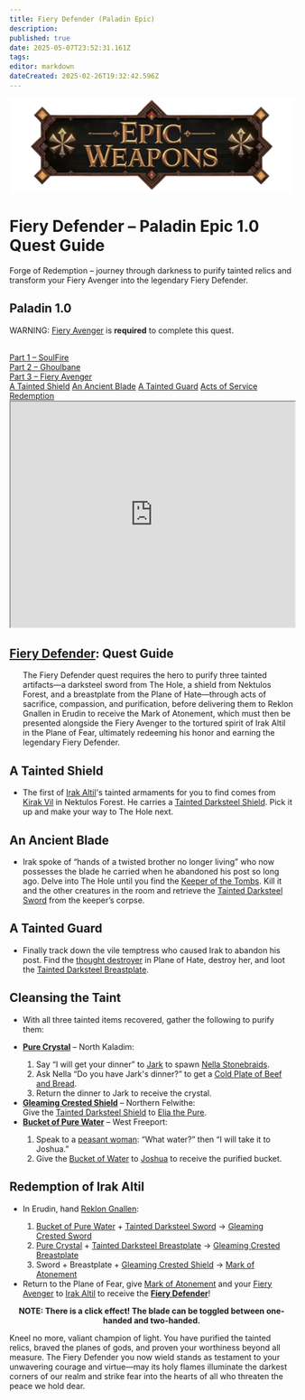 ```yaml
---
title: Fiery Defender (Paladin Epic)
description: 
published: true
date: 2025-05-07T23:52:31.161Z
tags: 
editor: markdown
dateCreated: 2025-02-26T19:32:42.596Z
---
```


<!-- ───────────── Paladin Epic 1.0 – Fiery Defender ───────────── -->
<div class="page-container">

  <!-- Header ------------------------------------------------------- -->
  <div class="hero-card">
    <img src="/epicweapons.webp" alt="Epic Paladin Weapons Banner" class="hero-img">
    <h1 class="hero-title">Fiery Defender – Paladin Epic&nbsp;1.0 Quest Guide</h1>
    <p class="hero-sub">Forge of Redemption – journey through darkness to purify tainted relics and transform your Fiery Avenger into the legendary Fiery Defender.</p>
  </div>

  <!-- Original top-level heading kept intact ----------------------- -->
  <h2 id="top" class="quest-card">Paladin 1.0</h2>

  <!-- EPIC WARNING (verbatim) ------------------------------------- -->
  <div class="epic-warning">
    <p>WARNING: <a href="https://eqdb.net/item/detail/11050">Fiery Avenger</a> is <b>required</b> to complete this quest.</p><br>
    <a href="https://wiki.heroesjourneyemu.com/en/equipment-guide/epics/soulfire">Part&nbsp;1 – SoulFire</a><br>
    <a href="https://wiki.heroesjourneyemu.com/en/equipment-guide/epics/pal-epic/ghoulbane">Part&nbsp;2 – Ghoulbane</a><br>
    <a href="https://wiki.heroesjourneyemu.com/en/equipment-guide/epics/pal-epic/fiery-avenger">Part&nbsp;3 – Fiery Avenger</a>
  </div>

  <!-- Quick-Nav ---------------------------------------------------- -->
  <nav class="toc-nav">
    <a href="#shield">A Tainted Shield</a>
    <a href="#sword">An Ancient Blade</a>
    <a href="#bp">A Tainted Guard</a>
    <a href="#legwork">Acts of Service</a>
    <a href="#final">Redemption</a>
  </nav>

  <!-- Item Preview ------------------------------------------------- -->
  <iframe src="https://eqdb.net/item/detail/11050" width="100%" height="400"></iframe>

  <!-- Intro -------------------------------------------------------- -->
  <div class="quest-card" id="intro">
<h2><a href="https://eqdb.net/item/detail/11050">Fiery Defender</a>: Quest Guide</h2>
<ul>
  The Fiery Defender quest requires the hero to purify three tainted artifacts—a darksteel sword from The Hole, a shield from Nektulos Forest, and a breastplate from the Plane of Hate—through acts of sacrifice, compassion, and purification, before delivering them to Reklon Gnallen in Erudin to receive the Mark of Atonement, which must then be presented alongside the Fiery Avenger to the tortured spirit of Irak Altil in the Plane of Fear, ultimately redeeming his honor and earning the legendary Fiery Defender.
</ul>
  </div>

  <!-- ────────── A Tainted Shield ────────── -->
  <div class="quest-card" id="shield">
<h2>A Tainted Shield</h2>
<ul>
  <li>The first of <a href="https://eqdb.net/npc/detail/72078">Irak Altil</a>'s tainted armaments for you to find comes from <a href="https://eqdb.net/npc/detail/25301">Kirak Vil</a> in Nektulos Forest. He carries a <a href="https://eqdb.net/item/detail/29002">Tainted Darksteel Shield</a>. Pick it up and make your way to The Hole next.</li>
</ul>
  </div>

  <!-- ────────── An Ancient Blade ────────── -->
  <div class="quest-card" id="sword">
<h2>An Ancient Blade</h2>
<ul>
  <li>Irak spoke of “hands of a twisted brother no longer living” who now possesses the blade he carried when he abandoned his post so long ago. Delve into The Hole until you find the <a href="https://eqdb.net/npc/detail/39116">Keeper of the Tombs</a>. Kill it and the other creatures in the room and retrieve the <a href="https://eqdb.net/item/detail/29000">Tainted Darksteel Sword</a> from the keeper’s corpse.</li>
</ul>
  </div>

  <!-- ────────── A Tainted Guard ────────── -->
  <div class="quest-card" id="bp">
<h2>A Tainted Guard</h2>
<ul>
  <li>Finally track down the vile temptress who caused Irak to abandon his post. Find the <a href="https://eqdb.net/npc/detail/186150">thought destroyer</a> in Plane of Hate, destroy her, and loot the <a href="https://eqdb.net/item/detail/29001">Tainted Darksteel Breastplate</a>.</li>
</ul>
  </div>

  <!-- ────────── Cleansing the Taint ────────── -->
  <div class="quest-card" id="legwork">
<h2>Cleansing the Taint</h2>
<ul>
  <li>With all three tainted items recovered, gather the following to purify them:</li>
</ul>
<ul>
  <li><strong><a href="https://eqdb.net/item/detail/29006">Pure Crystal</a></strong> – North Kaladim:</li>
  <ol>
    <li>Say “I will get your dinner” to <a href="https://eqdb.net/npc/detail/67056">Jark</a> to spawn <a href="https://eqdb.net/npc/detail/67090">Nella Stonebraids</a>.</li>
    <li>Ask Nella “Do you have Jark's dinner?” to get a <a href="https://eqdb.net/item/detail/29007">Cold Plate of Beef and Bread</a>.</li>
    <li>Return the dinner to Jark to receive the crystal.</li>
  </ol>

  <li><strong><a href="https://eqdb.net/item/detail/29005">Gleaming Crested Shield</a></strong> – Northern Felwithe:<br>
      Give the <a href="https://eqdb.net/item/detail/29002">Tainted Darksteel Shield</a> to <a href="https://eqdb.net/npc/detail/61013">Elia the Pure</a>.</li>

  <li><strong><a href="https://eqdb.net/item/detail/29009">Bucket of Pure Water</a></strong> – West Freeport:</li>
  <ol>
    <li>Speak to a <a href="https://eqdb.net/npc/detail/9122">peasant woman</a>: “What water?” then “I will take it to Joshua.”</li>
    <li>Give the <a href="https://eqdb.net/item/detail/29008">Bucket of Water</a> to <a href="https://eqdb.net/npc/detail/9121">Joshua</a> to receive the purified bucket.</li>
  </ol>
</ul>
  </div>

  <!-- ────────── Redemption ────────── -->
  <div class="quest-card final" id="final">
<h2>Redemption of Irak Altil</h2>
<ul>
  <li>In Erudin, hand <a href="https://eqdb.net/npc/detail/24044">Reklon Gnallen</a>:</li>
  <ol>
    <li><a href="https://eqdb.net/item/detail/29009">Bucket of Pure Water</a> + <a href="https://eqdb.net/item/detail/29000">Tainted Darksteel Sword</a> → <a href="https://eqdb.net/item/detail/29003">Gleaming Crested Sword</a></li>
    <li><a href="https://eqdb.net/item/detail/29006">Pure Crystal</a> + <a href="https://eqdb.net/item/detail/29001">Tainted Darksteel Breastplate</a> → <a href="https://eqdb.net/item/detail/29004">Gleaming Crested Breastplate</a></li>
    <li>Sword + Breastplate + <a href="https://eqdb.net/item/detail/29005">Gleaming Crested Shield</a> → <a href="https://eqdb.net/item/detail/29010">Mark of Atonement</a></li>
  </ol>
  <li>Return to the Plane of Fear, give <a href="https://eqdb.net/item/detail/29010">Mark of Atonement</a> and your <a href="https://eqdb.net/item/detail/11050">Fiery Avenger</a> to <a href="https://eqdb.net/npc/detail/72078">Irak Altil</a> to receive the <strong><a href="https://eqdb.net/item/detail/11050">Fiery Defender</a></strong>!</li>
</ul>
<p><b><center>NOTE: There is a click effect! The blade can be toggled between one-handed and two-handed.</center></b></p>
  </div>

  <p class="reward">Kneel no more, valiant champion of light. You have purified the tainted relics, braved the planes of gods, and proven your worthiness beyond all measure. The Fiery Defender you now wield stands as testament to your unwavering courage and virtue—may its holy flames illuminate the darkest corners of our realm and strike fear into the hearts of all who threaten the peace we hold dear.</p>

</div>
